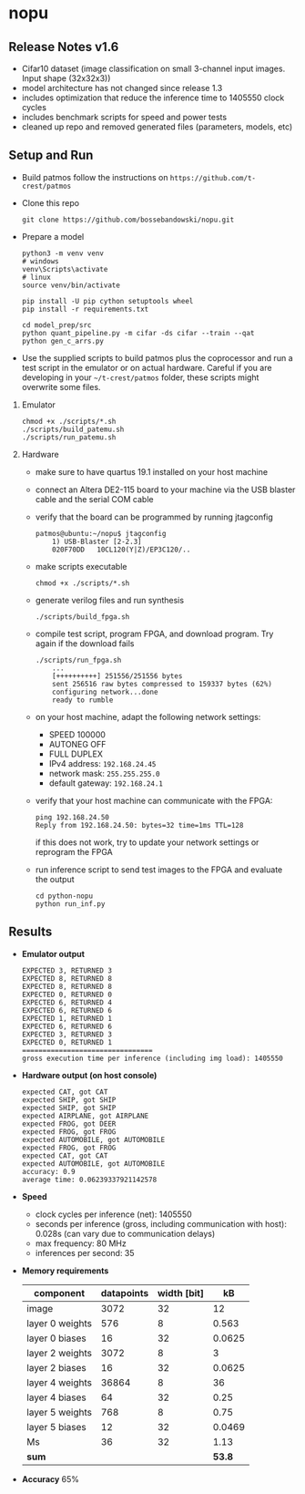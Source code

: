 # nopu

## Release Notes v1.6

- Cifar10 dataset (image classification on small 3-channel input images. Input shape (32x32x3))
- model architecture has not changed since release 1.3
- includes optimization that reduce the inference time to 1405550 clock cycles
- includes benchmark scripts for speed and power tests
- cleaned up repo and removed generated files (parameters, models, etc)

## Setup and Run

- Build patmos
follow the instructions on `https://github.com/t-crest/patmos`

- Clone this repo
    ```
    git clone https://github.com/bossebandowski/nopu.git
    ```
- Prepare a model
    ```
    python3 -m venv venv
    # windows
    venv\Scripts\activate
    # linux
    source venv/bin/activate

    pip install -U pip cython setuptools wheel
    pip install -r requirements.txt

    cd model_prep/src
    python quant_pipeline.py -m cifar -ds cifar --train --qat
    python gen_c_arrs.py
    ```

- Use the supplied scripts to build patmos plus the coprocessor and run a test script in the emulator or on actual hardware. Careful if you are developing in your `~/t-crest/patmos` folder, these scripts might overwrite some files.

1) Emulator
    ```
    chmod +x ./scripts/*.sh
    ./scripts/build_patemu.sh
    ./scripts/run_patemu.sh
    ```

2) Hardware
    - make sure to have quartus 19.1 installed on your host machine
    - connect an Altera DE2-115 board to your machine via the USB blaster cable and the serial COM cable
    - verify that the board can be programmed by running jtagconfig
        ```
        patmos@ubuntu:~/nopu$ jtagconfig
            1) USB-Blaster [2-2.3]                        
            020F70DD   10CL120(Y|Z)/EP3C120/..
        ```
    - make scripts executable
        ```
        chmod +x ./scripts/*.sh
        ```
    - generate verilog files and run synthesis
        ```
        ./scripts/build_fpga.sh
        ```
    - compile test script, program FPGA, and download program. Try again if the download fails
        ```
        ./scripts/run_fpga.sh
            ...
            [++++++++++] 251556/251556 bytes
            sent 256516 raw bytes compressed to 159337 bytes (62%)
            configuring network...done
            ready to rumble
        ```
    - on your host machine, adapt the following network settings:
        - SPEED 100000
        - AUTONEG OFF
        - FULL DUPLEX
        - IPv4 address: `192.168.24.45`
        - network mask: `255.255.255.0`
        - default gateway: `192.168.24.1`

    - verify that your host machine can communicate with the FPGA:
        ```
        ping 192.168.24.50
        Reply from 192.168.24.50: bytes=32 time=1ms TTL=128
        ```
        if this does not work, try to update your network settings or reprogram the FPGA
    - run inference script to send test images to the FPGA and evaluate the output
        ```
        cd python-nopu
        python run_inf.py
        ```

## Results

- **Emulator output**
    ```
    EXPECTED 3, RETURNED 3
    EXPECTED 8, RETURNED 8
    EXPECTED 8, RETURNED 8
    EXPECTED 0, RETURNED 0
    EXPECTED 6, RETURNED 4
    EXPECTED 6, RETURNED 6
    EXPECTED 1, RETURNED 1
    EXPECTED 6, RETURNED 6
    EXPECTED 3, RETURNED 3
    EXPECTED 0, RETURNED 1
    ================================
    gross execution time per inference (including img load): 1405550
    ```

- **Hardware output (on host console)**
    ```
    expected CAT, got CAT
    expected SHIP, got SHIP
    expected SHIP, got SHIP
    expected AIRPLANE, got AIRPLANE
    expected FROG, got DEER
    expected FROG, got FROG
    expected AUTOMOBILE, got AUTOMOBILE
    expected FROG, got FROG
    expected CAT, got CAT
    expected AUTOMOBILE, got AUTOMOBILE
    accuracy: 0.9
    average time: 0.06239337921142578
    ```
- **Speed**
    - clock cycles per inference (net): 1405550
    - seconds per inference (gross, including communication with host): 0.028s (can vary due to communication delays)
    - max frequency: 80 MHz
    - inferences per second: 35

- **Memory requirements**

    | component         | datapoints     | width [bit] | kB |
    |--------------|-----------|------------| --- |
    | image | 3072      | 32        | 12
    | layer 0 weights      | 576  | 8       | 0.563
    | layer 0 biases      | 16  | 32       | 0.0625
    | layer 2 weights      | 3072  | 8       | 3
    | layer 2 biases      | 16  | 32       | 0.0625
    | layer 4 weights      | 36864  | 8       | 36
    | layer 4 biases      | 64  | 32       | 0.25
    | layer 5 weights      | 768  | 8       | 0.75
    | layer 5 biases      | 12  | 32       | 0.0469
    | Ms      | 36  | 32       | 1.13
    | **sum** | | | **53.8**

- **Accuracy**
65%